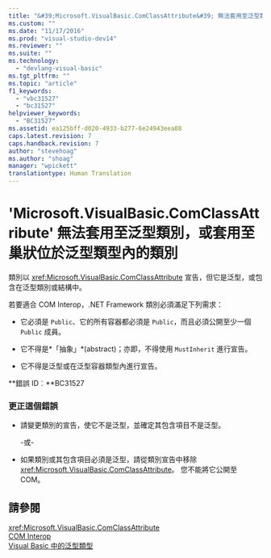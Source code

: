 ```yaml
---
title: "&#39;Microsoft.VisualBasic.ComClassAttribute&#39; 無法套用至泛型類別，或套用至巢狀位於泛型類型內的類別 | Microsoft Docs"
ms.custom: ""
ms.date: "11/17/2016"
ms.prod: "visual-studio-dev14"
ms.reviewer: ""
ms.suite: ""
ms.technology: 
  - "devlang-visual-basic"
ms.tgt_pltfrm: ""
ms.topic: "article"
f1_keywords: 
  - "vbc31527"
  - "bc31527"
helpviewer_keywords: 
  - "BC31527"
ms.assetid: ea125bff-d020-4933-b277-6e24943eea88
caps.latest.revision: 7
caps.handback.revision: 7
author: "stevehoag"
ms.author: "shoag"
manager: "wpickett"
translationtype: Human Translation
---
```

# &#39;Microsoft.VisualBasic.ComClassAttribute&#39; 無法套用至泛型類別，或套用至巢狀位於泛型類型內的類別
類別以 <xref:Microsoft.VisualBasic.ComClassAttribute> 宣告，但它是泛型，或包含在泛型類別或結構中。  
  
 若要適合 COM Interop，.NET Framework 類別必須滿足下列需求：  
  
-   它必須是 `Public`、它的所有容器都必須是 `Public`，而且必須公開至少一個 `Public` 成員。  
  
-   它不得是*「抽象」*\(abstract\)；亦即，不得使用 `MustInherit` 進行宣告。  
  
-   它不得是泛型或在泛型容器類型內進行宣告。  
  
 **錯誤 ID︰**BC31527  
  
### 更正這個錯誤  
  
-   請變更類別的宣告，使它不是泛型，並確定其包含項目不是泛型。  
  
     \-或\-  
  
-   如果類別或其包含項目必須是泛型，請從類別宣告中移除 <xref:Microsoft.VisualBasic.ComClassAttribute>。 您不能將它公開至 COM。  
  
## 請參閱  
 <xref:Microsoft.VisualBasic.ComClassAttribute>   
 [COM Interop](../../visual-basic/programming-guide/com-interop/index.md)   
 [Visual Basic 中的泛型類型](../../visual-basic/programming-guide/language-features/data-types/generic-types.md)